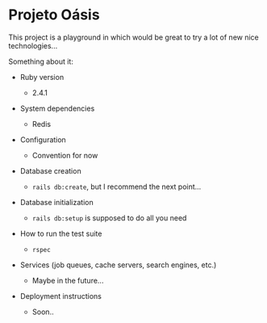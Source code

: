 # Projeto Oásis

This project is a playground in which would be great to try a lot of new nice technologies...

Something about it:

* Ruby version
  * 2.4.1

* System dependencies
  * Redis

* Configuration
  * Convention for now

* Database creation
  * `rails db:create`, but I recommend the next point...

* Database initialization
  * `rails db:setup` is supposed to do all you need

* How to run the test suite
  * `rspec`

* Services (job queues, cache servers, search engines, etc.)
  * Maybe in the future...

* Deployment instructions
  * Soon..
